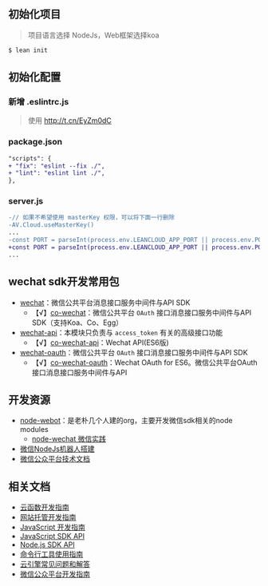 ## 初始化项目

> 项目语言选择 NodeJs，Web框架选择koa

```sh
$ lean init
```

## 初始化配置

### 新增 .eslintrc.js

> 使用 http://t.cn/EyZm0dC

### package.json

```diff
"scripts": {
+ "fix": "eslint --fix ./",
+ "lint": "eslint lint ./",
},
```

### server.js

```diff
-// 如果不希望使用 masterKey 权限，可以将下面一行删除
-AV.Cloud.useMasterKey()
...
-const PORT = parseInt(process.env.LEANCLOUD_APP_PORT || process.env.PORT || 3000)
+const PORT = parseInt(process.env.LEANCLOUD_APP_PORT || process.env.PORT || 3000, 10)
...
```

## wechat sdk开发常用包

- [wechat](http://t.cn/EywsiRb)：微信公共平台消息接口服务中间件与API SDK
  - 【√】[co-wechat](http://t.cn/EyA7xfJ)：微信公共平台 `OAuth` 接口消息接口服务中间件与API SDK（支持Koa、Co、Egg）
- [wechat-api](http://t.cn/EyA215h)：本模块只负责与 `access_token` 有关的高级接口功能
  - 【√】[co-wechat-api](http://t.cn/EyAG2mf)：Wechat API(ES6版)
- [wechat-oauth](http://t.cn/EywsnyK)：微信公共平台 `OAuth` 接口消息接口服务中间件与API SDK
  - 【√】[co-wechat-oauth](http://t.cn/EyAA5wl)：Wechat OAuth for ES6。微信公共平台OAuth接口消息接口服务中间件与API 

## 开发资源

- [node-webot](http://t.cn/zRG5li2)：是老朴几个人建的org，主要开发微信sdk相关的node modules
  - [node-wechat 微信实践](http://t.cn/RGeW6F6)
- [微信NodeJs机器人搭建](http://t.cn/EyAZICU)
- [微信公众平台技术文档](http://t.cn/RoyMaWU)

## 相关文档

* [云函数开发指南](https://leancloud.cn/docs/leanengine_cloudfunction_guide-node.html)
* [网站托管开发指南](https://leancloud.cn/docs/leanengine_webhosting_guide-node.html)
* [JavaScript 开发指南](https://leancloud.cn/docs/leanstorage_guide-js.html)
* [JavaScript SDK API](https://leancloud.github.io/javascript-sdk/docs/)
* [Node.js SDK API](https://github.com/leancloud/leanengine-node-sdk/blob/master/API.md)
* [命令行工具使用指南](https://leancloud.cn/docs/leanengine_cli.html)
* [云引擎常见问题和解答](https://leancloud.cn/docs/leanengine_faq.html)
* [微信公众平台开发指南](https://leancloud.cn/docs/webhosting_weixin.html)
